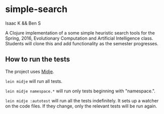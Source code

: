 # simple-search

Isaac K && Ben S

A Clojure implementation of a some simple heuristic search tools for the Spring, 2016, Evolutionary Computation and Artificial Intelligence class. Students will clone this and add functionality as the semester progresses.

## How to run the tests

The project uses [Midje](https://github.com/marick/Midje/).

`lein midje` will run all tests.

`lein midje namespace.*` will run only tests beginning with "namespace.".

`lein midje :autotest` will run all the tests indefinitely. It sets up a
watcher on the code files. If they change, only the relevant tests will be
run again.

